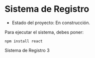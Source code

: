 <h1> Sistema de Registro</h1>

- Estado del proyecto: En construcción.

Para ejecutar el sistema, debes poner:

```npm install react```

Sistema de Registro 3
